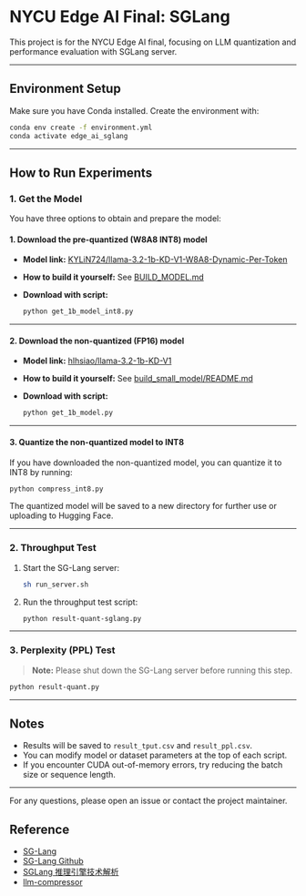 # NYCU Edge AI Final: SGLang

This project is for the NYCU Edge AI final, focusing on LLM quantization and performance evaluation with SGLang server.

---

## Environment Setup

Make sure you have Conda installed. Create the environment with:

```sh
conda env create -f environment.yml
conda activate edge_ai_sglang
```

---

## How to Run Experiments

### 1. Get the Model

You have three options to obtain and prepare the model:

#### 1. Download the pre-quantized (W8A8 INT8) model

- **Model link:** [KYLiN724/llama-3.2-1b-KD-V1-W8A8-Dynamic-Per-Token](https://huggingface.co/KYLiN724/llama-3.2-1b-KD-V1-W8A8-Dynamic-Per-Token)
- **How to build it yourself:** See [BUILD_MODEL.md](./BUILD_MODEL.md)
- **Download with script:**

    ```sh
    python get_1b_model_int8.py
    ```

---

#### 2. Download the non-quantized (FP16) model

- **Model link:** [hlhsiao/llama-3.2-1b-KD-V1](https://huggingface.co/hlhsiao/llama-3.2-1b-KD-V1)
- **How to build it yourself:** See [build_small_model/README.md](./build_small_model/README.md)
- **Download with script:**

    ```sh
    python get_1b_model.py
    ```

---

#### 3. Quantize the non-quantized model to INT8

If you have downloaded the non-quantized model, you can quantize it to INT8 by running:

```sh
python compress_int8.py
```

The quantized model will be saved to a new directory for further use or uploading to Hugging Face.

---

### 2. Throughput Test

1. Start the SG-Lang server:

    ```sh
    sh run_server.sh
    ```

2. Run the throughput test script:

    ```sh
    python result-quant-sglang.py
    ```

---

### 3. Perplexity (PPL) Test

> **Note:** Please shut down the SG-Lang server before running this step.

```sh
python result-quant.py
```

---

## Notes

- Results will be saved to `result_tput.csv` and `result_ppl.csv`.
- You can modify model or dataset parameters at the top of each script.
- If you encounter CUDA out-of-memory errors, try reducing the batch size or sequence length.

---

For any questions, please open an issue or contact the project maintainer.

## Reference

- [SG-Lang](https://docs.sglang.ai/)
- [SG-Lang Github](https://github.com/sgl-project/sglang?tab=readme-ov-file)
- [SGLang 推理引擎技术解析](https://zhuanlan.zhihu.com/p/30886364337)
- [llm-compressor](https://github.com/vllm-project/llm-compressor/tree/main)
